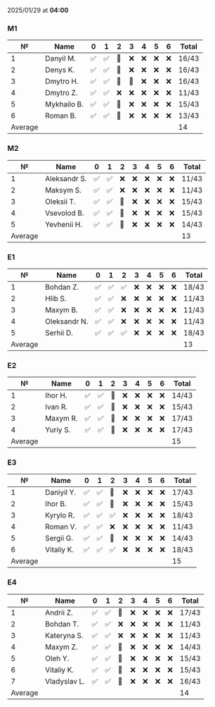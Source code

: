 2025/01/29 at **04:00**
### M1
|№|Name|0|1|2|3|4|5|6|Total|
|-----|-----|-----|-----|-----|-----|-----|-----|-----|-----|
|1|Danyil M.|✅|✅|🔄|❌|❌|❌|❌|16/43|
|2|Denys K.|✅|✅|🔄|❌|❌|❌|❌|16/43|
|3|Dmytro H.|✅|✅|🔄|🔄|❌|❌|❌|16/43|
|4|Dmytro Z.|✅|✅|❌|❌|❌|❌|❌|11/43|
|5|Mykhailo B.|✅|✅|🔄|❌|❌|❌|❌|15/43|
|6|Roman B.|✅|✅|🔄|❌|❌|❌|❌|13/43|
|Average|||||||||14|
### M2
|№|Name|0|1|2|3|4|5|6|Total|
|-----|-----|-----|-----|-----|-----|-----|-----|-----|-----|
|1|Aleksandr S.|✅|✅|❌|❌|❌|❌|❌|11/43|
|2|Maksym S.|✅|✅|❌|❌|❌|❌|❌|11/43|
|3|Oleksii T.|✅|✅|🔄|❌|❌|❌|❌|15/43|
|4|Vsevolod B.|✅|✅|🔄|❌|❌|❌|❌|15/43|
|5|Yevhenii H.|✅|✅|🔄|❌|❌|❌|❌|14/43|
|Average|||||||||13|
### E1
|№|Name|0|1|2|3|4|5|6|Total|
|-----|-----|-----|-----|-----|-----|-----|-----|-----|-----|
|1|Bohdan Z.|✅|✅|✅|❌|❌|❌|❌|18/43|
|2|Hlib S.|✅|✅|❌|❌|❌|❌|❌|11/43|
|3|Maxym B.|✅|✅|❌|❌|❌|❌|❌|11/43|
|4|Oleksandr N.|✅|✅|❌|❌|❌|❌|❌|11/43|
|5|Serhii D.|✅|✅|✅|❌|❌|❌|❌|18/43|
|Average|||||||||13|
### E2
|№|Name|0|1|2|3|4|5|6|Total|
|-----|-----|-----|-----|-----|-----|-----|-----|-----|-----|
|1|Ihor H.|✅|✅|🔄|❌|❌|❌|❌|14/43|
|2|Ivan R.|✅|✅|🔄|❌|❌|❌|❌|15/43|
|3|Maxym R.|✅|✅|🔄|❌|❌|❌|❌|17/43|
|4|Yuriy S.|✅|✅|🔄|❌|❌|❌|❌|17/43|
|Average|||||||||15|
### E3
|№|Name|0|1|2|3|4|5|6|Total|
|-----|-----|-----|-----|-----|-----|-----|-----|-----|-----|
|1|Daniyil Y.|✅|✅|🔄|❌|❌|❌|❌|17/43|
|2|Ihor B.|✅|✅|🔄|❌|❌|❌|❌|15/43|
|3|Kyrylo R.|✅|✅|✅|❌|❌|❌|❌|18/43|
|4|Roman V.|✅|✅|❌|❌|❌|❌|❌|11/43|
|5|Sergii G.|✅|✅|🔄|❌|❌|❌|❌|14/43|
|6|Vitaliy K.|✅|✅|✅|❌|❌|❌|❌|18/43|
|Average|||||||||15|
### E4
|№|Name|0|1|2|3|4|5|6|Total|
|-----|-----|-----|-----|-----|-----|-----|-----|-----|-----|
|1|Andrii Z.|✅|✅|🔄|❌|❌|❌|❌|17/43|
|2|Bohdan T.|✅|✅|❌|❌|❌|❌|❌|11/43|
|3|Kateryna S.|✅|✅|❌|❌|❌|❌|❌|11/43|
|4|Maxym Z.|✅|✅|🔄|❌|❌|❌|❌|14/43|
|5|Oleh Y.|✅|✅|🔄|❌|❌|❌|❌|15/43|
|6|Vitaliy K.|✅|✅|🔄|❌|❌|❌|❌|15/43|
|7|Vladyslav L.|✅|✅|🔄|❌|❌|❌|❌|16/43|
|Average|||||||||14|
